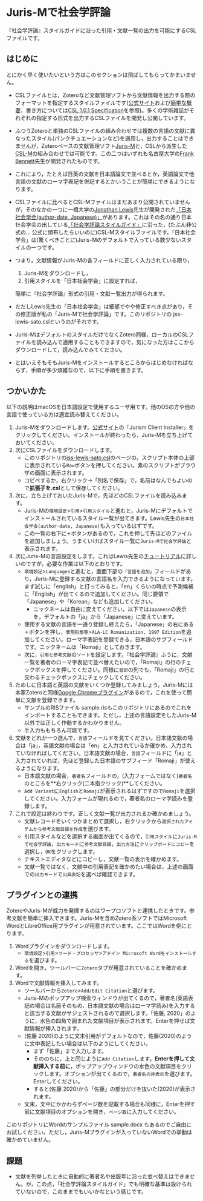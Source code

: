 # Juris-Mで社会学評論

『社会学評論』スタイルガイドに沿った引用・文献一覧の出力を可能にするCSLファイルです。



## はじめに

とにかく早く使いたいという方はこのセクションは飛ばしてもらってかまいません。

- CSLファイルとは，Zoteroなど文献管理ソフトから文献情報を出力する際のフォーマットを指定するスタイルファイルです([公式サイト](https://citationstyles.org/)および[簡単な概要](https://docs.citationstyles.org/en/1.0.1/primer.html)，書き方については[CSL 1.0.1 Specification](https://docs.citationstyles.org/en/1.0.1/specification.html)を参照)。多くの学術雑誌がそれぞれの指定する形式を出力するCSLファイルを開発し公開しています。

- ふつうZoteroと単独のCSLファイルの組み合わせでは複数の言語の文献に異なったスタイル(パンクチュエーションなど)を適用し，出力することはできませんが，Zoteroベースの文献管理ソフト[Juris-M](https://juris-m.github.io/)と，CSLから派生した[CSL-M](https://citeproc-js.readthedocs.io/en/latest/csl-m/index.html)の組み合わせでは可能です。この二つはいずれも名古屋大学の[Frank Bennett](https://twitter.com/fgbjr)先生が開発されたものです。

- これにより，たとえば日英の文献を日本語論文で並べるとか，英語論文で他言語の文献のローマ字表記を併記するとかいうことが簡単にできるようになります。

- CSLファイルに比べるとCSL-Mファイルはまだあまり公開されていませんが，そのなかの一つに一橋大学の[Jonathan Lewis](https://www.soc.hit-u.ac.jp/teaching_staff/lewis.html)先生が開発された[「日本社会学会(author-date, Japanese)」](https://github.com/Juris-M/jm-styles/blob/master/jm-japan-sociological-society.csl)があります。これはその名の通り日本社会学会の出している[「社会学評論スタイルガイド」](https://jss-sociology.org/bulletin/guide/)に沿った，(たぶん非公式の… 公式に頒布したらいいのに)CSL-Mスタイルファイルです。「日本社会学会」は(驚くべきことに)Juris-Mのデフォルトで入っている数少ないスタイルの一つです。

- つまり，文献情報がJuris-Mの各フィールドに正しく入力されている限り，

  1. Juris-Mをダウンロードし，
  2. 引用スタイルを「日本社会学会」に設定すれば，

  簡単に『社会学評論』形式の引用・文献一覧出力が得られます。

- ただしLewis先生の「日本社会学会」は細部でやや修正すべき点があり，その修正版が私の「Juris-Mで社会学評論」です。このリポジトリの jss-lewis-sato.cslというのがそれです。

- Juris-MはデフォルトのスタイルだけでなくZotero同様，ローカルのCSLファイルを読み込んで適用することもできますので，気になった方はここからダウンロードして，読み込んでみてください。

- とはいえそもそもJuris-Mをインストールするところからはじめなければならず，手順が多少煩雑なので，以下に手順を書きます。



## つかいかた

以下の説明はmacOSを日本語設定で使用するユーザ用です。他のOSの方や他の言語で使っている方は適宜読み替えてください。

1. Juris-Mをダウンロードします。[公式サイト](https://juris-m.github.io/release/)の「Jurism Client Installer」をクリックしてください。インストールが終わったら，Juris-Mを立ち上げておいてください。
2. 次にCSLファイルをダウンロードします。
   - このリポジトリの[jss-lewis-sato.csl](https://github.com/keisato0/jss-csl/blob/master/jss-lewis-sato.csl)のページの，スクリプト本体の上部に表示されている`Raw`ボタンを押してください。素のスクリプトがブラウザの画面に表示されます。
   - コピペするか，右クリック→「別名で保存」で，名前はなんでもよいので**拡張子を.csl**として保存してください。
3. 次に，立ち上げておいたJuris-Mで，先ほどのCSLファイルを読み込みます。
   - Juris-Mの`環境設定`>`引用`>`引用スタイル`と進むと，Juris-Mにデフォルトでインストールされているスタイル一覧が出てきます。Lewis先生の`日本社会学会(author-date, Japanese)`も入っているはずです。
   - この一覧の右下に`＋`ボタンがあるので，これを押して先ほどのファイルを追加しましょう。うまくいけばスタイル一覧に`Juris-Mで社会学評論`と表示されます。
4. 次にJuris-Mの言語設定をします。これはLewis先生の[チュートリアル](https://juris-m.readthedocs.io/en/latest/tutorial.html)に詳しいのですが，必要な作業は以下のとおりです。
   - `環境設定`>`Languages`と進むと，画面下部の`「言語を追加」`フィールドがあり，Juris-Mに登録する文献の言語名を入力できるようになっています。まず試しに「english」と打ってみると，「en」くらいの時点で予測候補に「English」が出てくるので追加してください。同じ要領で「Japanese」や「Korean」なども追加してください。
     - ニックネームは自由に変えてください。以下では`Japanese`の表示を，デフォルトの「ja」から「Japanese」に変えています。
   - 使用する文献の言語を一通り登録し終えたら，「Japanese」の右にある`＋`ボタンを押し，`表現形態等`>`ALA-LC Romanization, 1997 Edition`を追加してください。ローマ字表記を登録できる，日本語のサブフィールドです。ニックネームは「Romaji」としておきます。
   - 次に，`引用と参考文献`の`ソート`を設定します。『社会学評論』ふうに，文献一覧を著者のローマ字表記で並べ替えたいので，「Romaji」の行のチェックボックスを押してください。同様に`音訳`の列でも，「Romaji」の行と交わるチェックボックスにチェックしてください。
5. ためしに日本語と英語の文献をいくつか登録してみましょう。Juris-Mには本家Zoteroと同様[Google Chromeプラグイン](https://juris-m.github.io/release/)があるので，これを使って簡単に文献を登録できます。
   - サンプルのRISファイル sample.risもこのリポジトリにあるのでこれをインポートすることもできます。ただし，上述の言語設定をしたJuris-M以外では正しく作動するかわかりません。
   - 手入力ももちろん可能です。
6. 文献をどれか一つ選んで，`言語`フィールドを見てください。日本語文献の場合は「ja」，英語文献の場合は「en」と入力されているか確かめ，入力されていなければしてください。日本語文献の場合，`言語`フィールドに「ja」と入力されていれば，先ほど登録した日本語のサブフィード「Romaji」が使えるようになります。
   - 日本語文献の場合，`著者名`フィールドの，(入力フォームではなく)`著者名`のところを**右クリック(二本指クリック)**してください。
   - `Add Variant`に`English`と`Romaji`が表示されるはずですので`Romaji`を選択してください。入力フォームが現れるので，著者名のローマ字読みを登録します。
7. これで設定は終わりです。正しく文献一覧が出力されるか確かめましょう。
   - 文献レコードをいくつかまとめて選択し，右クリックから`選択されたアイテムから参考文献目録を作成`を選びます。
   - 引用スタイルなどを選択する画面が出てくるので，`引用スタイル`に`Juris-Mで社会学評論`，`出力モード`に`参考文献目録`，`出力方法`に`クリップボードにコピー`を選択し，`OK`をクリックします。
   - テキストエディタなどにコピーし，文献一覧の表示を確かめます。
   - 文献一覧ではなく，文献中の引用表記を確かめたい場合は，上述の画面での`出力モード`で`出典表記`を選べば確認できます。



## プラグインとの連携

ZoteroやJuris-Mが威力を発揮するのはワープロソフトと連携したときです。参考文献を簡単に挿入できます。Juris-Mを含めZotero系ソフトではMicrosoft WordとLibreOffice用プラグインが用意されています。ここではWordを例にとります。

1. Wordプラグインをダウンロードします。
   - `環境設定`>`引用`>`ワード・プロセッサ`>`アドイン Microsoft Wordをインストールする`を選びます。
2. Wordを開き，ツールバーに`Zotero`タブが用意されていることを確かめます。
3. Wordで文献情報を挿入してみます。
   - ツールバーから`Zotero`>`Add/Edit Citation`と選びます。
   - Juris-Mのポップアップ検索ウィンドウが出てくるので，著者名(英語表記の場合は名前そのもの，日本語文献の場合はローマ字読み)を入力すると該当する文献がサジェストされるので選択します。「佐藤, 2020」のように，水色の四角で囲まれた文献項目が表示されます。Enterを押せば文献情報が挿入されます。
   - (佐藤 2020)のように文末引用がデフォルトなので，佐藤(2020)のように文中表記したい場合は以下のようにしてください。
     - まず「佐藤」まで入力します。
     - そののちに，上と同じように`Add Citation`します。**Enterを押して文献挿入する前に**，ポップアップウィンドウの水色の文献項目をクリックします。オプションが出てくるので，`著者名の非表示`を選びます。Enterしてください。
     - すると(佐藤 2020)から「佐藤」の部分だけを抜いた(2020)が表示されます。
   - 文末，文中にかかわらずページ数を記載する場合も同様に，Enterを押す前に文献項目のオプションを開き，`ページ数`に入力してください。

このリポジトリにWordのサンプルファイル sample.docx もあるのでご自由にお試しください。ただし，Juris-Mプラグインが入っていないWordでの挙動は確かめていません。



## 課題

- 文献を列挙したときに自動的に著者名や出版年に沿った並べ替えはできません。が，この点，「社会学評論スタイルガイド」でも明確な基準は設けられていないので，このままでもいいかなという感じです。

